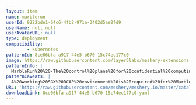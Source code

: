 ```yaml
---
layout: item
name: marblerun
userId: 9222bde1-64c6-4fb2-971a-3402d5ae2fd9
userName: null null
userAvatarURL: null
type: deployment
compatibility: 
        - kubernetes
patternId: 8ce06bfa-a917-44e5-b670-15c74ec177c0
image: https://raw.githubusercontent.com/layer5labs/meshery-extensions-packages/master/action-assets/design-assets/8ce06bfa-a917-44e5-b670-15c74ec177c0-light.png,https://raw.githubusercontent.com/layer5labs/meshery-extensions-packages/master/action-assets/design-assets/8ce06bfa-a917-44e5-b670-15c74ec177c0-dark.png
patternInfo: |
  MarbleRun%20%20-The%20control%20plane%20for%20confidential%20computing.%0A%0AMarbleRun%20is%20a%20framework%20for%20deploying%20distributed%20confidential%20computing%20applications.%20MarbleRun%20acts%20as%20a%20confidential%20operator%20for%20your%20deployment.%20Think%20of%20a%20trusted%20party%20in%20the%20control%20plane.%0A%0ABuild%20your%20confidential%20microservices%20with%20EGo%2C%20Gramine%2C%20or%20similar%20runtimes%2C%20orchestrate%20them%20with%20Kubernetes%20on%20an%20SGX-enabled%20cluster%2C%20and%20let%20MarbleRun%20take%20care%20of%20the%20rest.%20Deploy%20end-to-end%20secure%20and%20verifiable%20AI%20pipelines%20or%20crunch%20on%20sensitive%20big%20data%20in%20the%20cloud.%20Confidential%20computing%20at%20scale%20has%20never%20been%20easier.%0A%0AMarbleRun%20simplifies%20the%20process%20by%20handling%20much%20of%20the%20groundwork.%20It%20ensures%20that%20your%20app's%20topology%20adheres%20to%20your%20specified%20manifest.%20It%20verifies%20the%20identity%20and%20integrity%20of%20all%20your%20services%2C%20bootstraps%20them%2C%20and%20establishes%20secure%2C%20encrypted%20communication%20channels.%20As%20your%20app%20needs%20to%20scale%2C%20MarbleRun%20manages%20the%20addition%20of%20new%20instances%2C%20ensuring%20their%20secure%20verification.
patternCaveats: |
  A%20working%20SGX%20DCAP%20environment%20is%20required%20for%20MarbleRun.%20For%20ease%20of%20exploring%20and%20testing%2C%20we%20provide%20a%20simulation%20mode%20with%20--simulation%20that%20runs%20without%20SGX%20hardware.%20Depending%20on%20your%20setup%2C%20you%20may%20follow%20the%20quickstart%20for%20SGX-enabled%20clusters.%20Alternatively%2C%20if%20your%20setup%20doesn't%20support%20SGX%2C%20you%20can%20follow%20the%20quickstart%20in%20simulation%20mode%20by%20selecting%20the%20respective%20tabs.%0A%0AFor%20getting%20more%20context%20on%20consideration%20and%20caveats%20%2Cget%20into%20this%20docs%20of%20https%3A%2F%2Fdocs.edgeless.systems%2Fmarblerun%2Fgetting-started%2Fquickstart
URL: 'https://raw.githubusercontent.com/meshery/meshery.io/master/catalog/8ce06bfa-a917-44e5-b670-15c74ec177c0.yaml'
downloadLink: 8ce06bfa-a917-44e5-b670-15c74ec177c0.yaml
---
```


